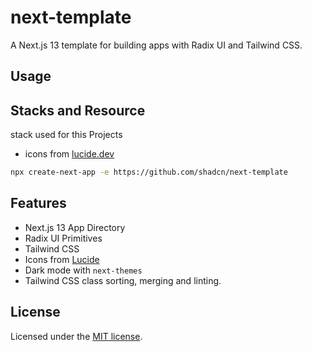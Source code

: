 # next-template

A Next.js 13 template for building apps with Radix UI and Tailwind CSS.

## Usage

## Stacks and Resource 

stack used for this Projects 
- icons from [lucide.dev](https://lucide.dev/)

```bash
npx create-next-app -e https://github.com/shadcn/next-template
```

## Features

- Next.js 13 App Directory
- Radix UI Primitives
- Tailwind CSS
- Icons from [Lucide](https://lucide.dev)
- Dark mode with `next-themes`
- Tailwind CSS class sorting, merging and linting.

## License

Licensed under the [MIT license](https://github.com/shadcn/ui/blob/main/LICENSE.md).
